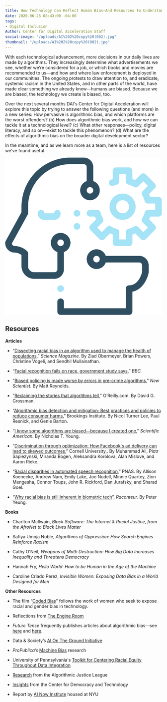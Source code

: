 ```yaml
---
title: How Technology Can Reflect Human Bias—And Resources to Understand It
date: 2020-06-25 08:43:00 -04:00
tags:
- Digital Inclusion
Author: Center for Digital Acceleration Staff
social-image: "/uploads/AI%202%20copy%20(002).jpg"
thumbnail: "/uploads/AI%202%20copy%20(002).jpg"
---
```


With each technological advancement, more decisions in our daily lives are made by algorithms. They increasingly determine what advertisements we see, whether we’re considered for a job, or which books and movies are recommended to us—and how and where law enforcement is deployed in our communities. The ongoing protests to draw attention to, and eradicate, systemic racism in the United States, and in other parts of the world, have made clear something we already knew—humans are biased. Because we are biased, the technology we create is biased, too.

Over the next several months DAI's Center for Digital Acceleration will explore this topic by trying to answer the following questions (and more) in a new series: How pervasive is algorithmic bias, and which platforms are the worst offenders? (b) How does algorithmic bias work, and how we can tackle it at a technological level? (c) What other responses—policy, digital literacy, and so on—exist to tackle this phenomenon? (d) What are the effects of algorithmic bias on the broader digital development sector?

<!--more-->

In the meantime, and as we learn more as a team, here is a list of resources we’ve found useful.

![AI 2 copy (002).jpg](/uploads/AI%202%20copy%20(002).jpg)

## Resources

**Articles**

* “[Dissecting racial bias in an algorithm used to manage the health of populations](https://science.sciencemag.org/content/366/6464/447),” *Science Magazine.* By Ziad Obermeyer, Brian Powers, Christine Vogeli, and Sendhil Mullainathan.

* “[Facial recognition fails on race, government study says](https://www.bbc.com/news/technology-50865437),” *BBC.*

* “[Biased policing is made worse by errors in pre-crime algorithms](https://www.newscientist.com/article/mg23631464-300-biased-policing-is-made-worse-by-errors-in-pre-crime-algorithms/#ixzz6PchoHZu1),” *New Scientist.* By Matt Reynolds.

* “[Reclaiming the stories that algorithms tell](https://www.oreilly.com/radar/reclaiming-the-stories-that-algorithms-tell/),” O’Reilly.com. By David G. Grossman.

* “[Algorithmic bias detection and mitigation: Best practices and policies to reduce consumer harms](https://www.brookings.edu/research/algorithmic-bias-detection-and-mitigation-best-practices-and-policies-to-reduce-consumer-harms/),” Brookings Institute. By Nicol Turner Lee, Paul Resnick, and Genie Barton.

* “[I know some algorithms are biased—because I created one](https://blogs.scientificamerican.com/voices/i-know-some-algorithms-are-biased-because-i-created-one/),” *Scientific American.* By Nicholas T. Young.

* “[Discrimination through optimization: How Facebook's ad delivery can lead to skewed outcomes](https://arxiv.org/pdf/1904.02095.pdf),” Cornell University,. By Muhammad Ali, Piotr Sapiezynski, Miranda Bogen, Aleksandra Korolova, Alan Mislove, and Aaron Rieke.

* “[Racial disparities in automated speech recognition](https://www.pnas.org/content/117/14/7684),” PNAS. By Allison Koenecke, Andrew Nam, Emily Lake, Joe Nudell, Minnie Quartey, Zion Mengesha, Connor Toups, John R. Rickford, Dan Jurafsky, and Sharad Goel.

* “[Why racial bias is still inherent in biometric tech](https://www.raconteur.net/technology/biometrics-ethics-bias)”, *Raconteur.* By Peter Yeung.

**Books**

* Charlton Mcllwain, *Black Software: The Internet & Racial Justice, from the AfroNet to Black Lives Matter*

* Safiya Umoja Noble, *Algorithms of Oppression: How Search Engines Reinforce Racism*

* Cathy O’Neil, *Weapons of Math Destruction: How Big Data Increases Inequality and Threatens Democracy*

* Hannah Fry, *Hello World*: *How to be Human in the Age of the Machine*

* Caroline Criado Perez, *Invisible Women: Exposing Data Bias in a World Designed for Men*

**Other Resources**

* The film “[Coded Bias](https://www.hrwfilmfestivalstream.org/film/coded-bias/)” follows the work of women who seek to expose racial and gender bias in technology.

* Reflections from [The Engine Room](https://www.theengineroom.org/tech-bias-people-bias/)

* *Future Tense* frequently publishes articles about algorithmic bias—see [here](https://slate.com/technology/2020/02/algorithmic-bias-people-with-disabilities.html) and [here](https://slate.com/technology/2020/03/ice-lawsuit-hijacked-algorithm.html).

* Data & Society’s [AI On The Ground Initiative](https://datasociety.net/research/ai-on-the-ground/)

* *ProPublica’s* [Machine Bias](https://www.propublica.org/series/machine-bias) research

* University of Pennsylvania's [Toolkit for Centering Racial Equity Throughout Data Integration](https://www.aisp.upenn.edu/equity-toolkit/)

* [Research](https://www.ajlunited.org/library/research) from the Algorithmic Justice League

* [Insights](https://cdt.org/insights/?keyword=Algorithmic\+bias&area-of-focus%5B%5D=ai-machine-learning#results) from the Center for Democracy and Technology

* Report by [AI Now Institute](https://ainowinstitute.org/reports.html) housed at NYU